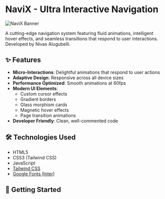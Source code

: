 # NaviX - Ultra Interactive Navigation

![NaviX Banner](https://via.placeholder.com/1200x600/6366f1/ffffff?text=NaviX+Ultra+Interactive+Navigation)

A cutting-edge navigation system featuring fluid animations, intelligent hover effects, and seamless transitions that respond to user interactions. Developed by Nivas Alugubelli.

## ✨ Features

- **Micro-Interactions**: Delightful animations that respond to user actions
- **Adaptive Design**: Responsive across all device sizes
- **Performance Optimized**: Smooth animations at 60fps
- **Modern UI Elements**:
  - Custom cursor effects
  - Gradient borders
  - Glass morphism cards
  - Magnetic hover effects
  - Page transition animations
- **Developer Friendly**: Clean, well-commented code

## 🛠️ Technologies Used

- HTML5
- CSS3 (Tailwind CSS)
- JavaScript
- [Tailwind CSS](https://tailwindcss.com/)
- [Google Fonts (Inter)](https://fonts.google.com/specimen/Inter)

## 🚀 Getting Started
